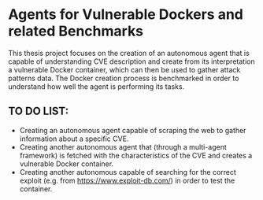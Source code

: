 # Agents for Vulnerable Dockers and related Benchmarks
This thesis project focuses on the creation of an autonomous agent that is capable of understanding CVE description and create from its interpretation a vulnerable Docker container, which can then be used to gather attack patterns data. The Docker creation process is benchmarked in order to understand how well the agent is performing its tasks.


## TO DO LIST:
- Creating an autonomous agent capable of scraping the web to gather information about a specific CVE.
- Creating another autonomous agent that (through a multi-agent framework) is fetched with the characteristics of the CVE and creates a vulnerable Docker container.
- Creating another autonomous capable of searching for the correct exploit (e.g. from https://www.exploit-db.com/) in order to test the container.
